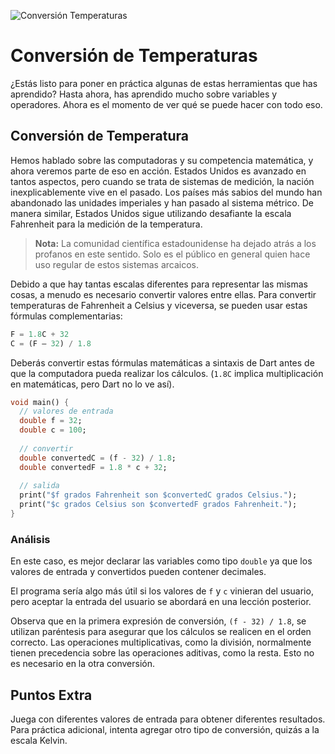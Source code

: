
![Conversión Temperaturas](https://0grados.com/admin/wp-content/uploads/2018/02/FoRMULAS-DE-CONVERSIoN-DE-TEMPERATURA.jpg)

# Conversión de Temperaturas

¿Estás listo para poner en práctica algunas de estas herramientas que has aprendido? Hasta ahora, has aprendido mucho sobre variables y operadores. Ahora es el momento de ver qué se puede hacer con todo eso.

## Conversión de Temperatura
Hemos hablado sobre las computadoras y su competencia matemática, y ahora veremos parte de eso en acción. Estados Unidos es avanzado en tantos aspectos, pero cuando se trata de sistemas de medición, la nación inexplicablemente vive en el pasado. Los países más sabios del mundo han abandonado las unidades imperiales y han pasado al sistema métrico. De manera similar, Estados Unidos sigue utilizando desafiante la escala Fahrenheit para la medición de la temperatura.

> **Nota:** La comunidad científica estadounidense ha dejado atrás a los profanos en este sentido. Solo es el público en general quien hace uso regular de estos sistemas arcaicos.

Debido a que hay tantas escalas diferentes para representar las mismas cosas, a menudo es necesario convertir valores entre ellas. Para convertir temperaturas de Fahrenheit a Celsius y viceversa, se pueden usar estas fórmulas complementarias:

```dart
F = 1.8C + 32
C = (F – 32) / 1.8
```

Deberás convertir estas fórmulas matemáticas a sintaxis de Dart antes de que la computadora pueda realizar los cálculos. (`1.8C` implica multiplicación en matemáticas, pero Dart no lo ve así).

```dart
void main() {
  // valores de entrada
  double f = 32;
  double c = 100;
  
  // convertir
  double convertedC = (f - 32) / 1.8;
  double convertedF = 1.8 * c + 32;
  
  // salida
  print("$f grados Fahrenheit son $convertedC grados Celsius.");
  print("$c grados Celsius son $convertedF grados Fahrenheit.");
}
```

### Análisis
En este caso, es mejor declarar las variables como tipo `double` ya que los valores de entrada y convertidos pueden contener decimales.

El programa sería algo más útil si los valores de `f` y `c` vinieran del usuario, pero aceptar la entrada del usuario se abordará en una lección posterior.

Observa que en la primera expresión de conversión, `(f - 32) / 1.8`, se utilizan paréntesis para asegurar que los cálculos se realicen en el orden correcto. Las operaciones multiplicativas, como la división, normalmente tienen precedencia sobre las operaciones aditivas, como la resta. Esto no es necesario en la otra conversión.

## Puntos Extra
Juega con diferentes valores de entrada para obtener diferentes resultados. Para práctica adicional, intenta agregar otro tipo de conversión, quizás a la escala Kelvin.